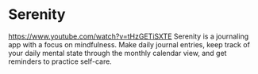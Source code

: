 # Serenity
https://www.youtube.com/watch?v=tHzGETiSXTE
Serenity is a journaling app with a focus on mindfulness. Make daily journal entries, keep track of your daily mental state through the monthly calendar view, and get reminders to practice self-care.
